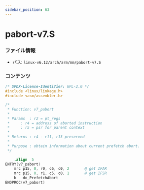 ```yaml
---
sidebar_position: 63
---
```

# pabort-v7.S

### ファイル情報

- パス: `linux-v6.12/arch/arm/mm/pabort-v7.S`

### コンテンツ

```S
/* SPDX-License-Identifier: GPL-2.0 */
#include <linux/linkage.h>
#include <asm/assembler.h>

/*
 * Function: v7_pabort
 *
 * Params  : r2 = pt_regs
 *	   : r4 = address of aborted instruction
 *	   : r5 = psr for parent context
 *
 * Returns : r4 - r11, r13 preserved
 *
 * Purpose : obtain information about current prefetch abort.
 */

	.align	5
ENTRY(v7_pabort)
	mrc	p15, 0, r0, c6, c0, 2		@ get IFAR
	mrc	p15, 0, r1, c5, c0, 1		@ get IFSR
	b	do_PrefetchAbort
ENDPROC(v7_pabort)

```
